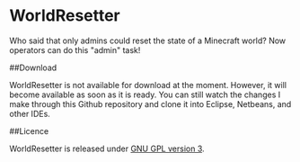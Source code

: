WorldResetter
=============

Who said that only admins could reset the state of a Minecraft world? Now operators can do this "admin" task!

##Download

WorldResetter is not available for download at the moment. However, it will become available as soon as it is ready. You can still watch the changes I make through this Github repository and clone it into Eclipse, Netbeans, and other IDEs.

##Licence

WorldResetter is released under [GNU GPL version 3](http://www.gnu.org/copyleft/gpl.html). 
